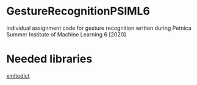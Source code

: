 # GestureRecognitionPSIML6
Individual assignment code for gesture recognition written during Petnica Summer Institute of Machine Learning 6 [2020]



# Needed libraries
[xmltodict](https://pypi.org/project/xmltodict/)
